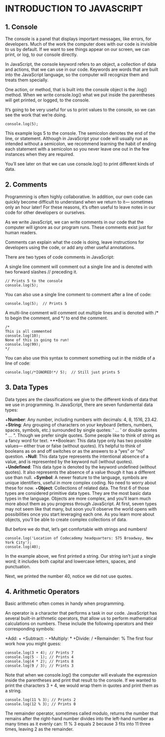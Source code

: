 # **INTRODUCTION TO JAVASCRIPT**

## 1. Console
The console is a panel that displays important messages, like errors, for developers. Much of the work the computer does with our code is invisible to us by default. If we want to see things appear on our screen, we can print, or log, to our console directly.

In JavaScript, the console keyword refers to an object, a collection of data and actions, that we can use in our code. Keywords are words that are built into the JavaScript language, so the computer will recognize them and treats them specially.

One action, or method, that is built into the console object is the .log() method. When we write console.log() what we put inside the parentheses will get printed, or logged, to the console.

It’s going to be very useful for us to print values to the console, so we can see the work that we’re doing.

```console.log(5); ```

This example logs 5 to the console. The semicolon denotes the end of the line, or statement. Although in JavaScript your code will usually run as intended without a semicolon, we recommend learning the habit of ending each statement with a semicolon so you never leave one out in the few instances when they are required.

You’ll see later on that we can use console.log() to print different kinds of data.

## 2. Comments
Programming is often highly collaborative. In addition, our own code can quickly become difficult to understand when we return to it— sometimes only an hour later! For these reasons, it’s often useful to leave notes in our code for other developers or ourselves.

As we write JavaScript, we can write comments in our code that the computer will ignore as our program runs. These comments exist just for human readers.

Comments can explain what the code is doing, leave instructions for developers using the code, or add any other useful annotations.

There are two types of code comments in JavaScript:

A single line comment will comment out a single line and is denoted with two forward slashes // preceding it.
```
// Prints 5 to the console
console.log(5);
```
You can also use a single line comment to comment after a line of code:
```
console.log(5);  // Prints 5 
```
A multi-line comment will comment out multiple lines and is denoted with /* to begin the comment, and */ to end the comment.
```
/*
This is all commented 
console.log(10);
None of this is going to run!
console.log(99);
*/
```
You can also use this syntax to comment something out in the middle of a line of code:
```
console.log(/*IGNORED!*/ 5);  // Still just prints 5 
```

## 3. Data Types
Data types are the classifications we give to the different kinds of data that we use in programming. In JavaScript, there are seven fundamental data types:

+**Number**: Any number, including numbers with decimals: 4, 8, 1516, 23.42.
+**String**: Any grouping of characters on your keyboard (letters, numbers, spaces, symbols, etc.) surrounded by single quotes: ' ... ' or double quotes " ... ". Though we prefer single quotes. Some people like to think of string as a fancy word for text.
+**Boolean: This data type only has two possible values— either true or false (without quotes). It’s helpful to think of booleans as on and off switches or as the answers to a “yes” or “no” question.
+**Null**: This data type represents the intentional absence of a value, and is represented by the keyword null (without quotes).
+**Undefined**: This data type is denoted by the keyword undefined (without quotes). It also represents the absence of a value though it has a different use than null.
+**Symbol**: A newer feature to the language, symbols are unique identifiers, useful in more complex coding. No need to worry about these for now.
+**Object**: Collections of related data.
The first 6 of those types are considered primitive data types. They are the most basic data types in the language. Objects are more complex, and you’ll learn much more about them as you progress through JavaScript. At first, seven types may not seem like that many, but soon you’ll observe the world opens with possibilities once you start leveraging each one. As you learn more about objects, you’ll be able to create complex collections of data.

But before we do that, let’s get comfortable with strings and numbers!
```
console.log('Location of Codecademy headquarters: 575 Broadway, New York City');
console.log(40);
```
In the example above, we first printed a string. Our string isn’t just a single word; it includes both capital and lowercase letters, spaces, and punctuation.

Next, we printed the number 40, notice we did not use quotes.


## 4. Arithmetic Operators
Basic arithmetic often comes in handy when programming.

An operator is a character that performs a task in our code. JavaScript has several built-in arithmetic operators, that allow us to perform mathematical calculations on numbers. These include the following operators and their corresponding symbols:

+Add: +
+Subtract: -
+Multiply: *
+Divide: /
+Remainder: %
The first four work how you might guess:
```
console.log(3 + 4); // Prints 7
console.log(5 - 1); // Prints 4
console.log(4 * 2); // Prints 8
console.log(9 / 3); // Prints 3
```
Note that when we console.log() the computer will evaluate the expression inside the parentheses and print that result to the console. If we wanted to print the characters 3 + 4, we would wrap them in quotes and print them as a string.
```
console.log(11 % 3); // Prints 2
console.log(12 % 3); // Prints 0
```
The remainder operator, sometimes called modulo, returns the number that remains after the right-hand number divides into the left-hand number as many times as it evenly can: 11 % 3 equals 2 because 3 fits into 11 three times, leaving 2 as the remainder.














